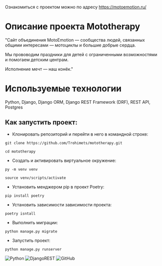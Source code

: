 Ознакомиться с проектом можно по адресу https://motoemotion.ru/


# Описание проекта Mototherapy

"Сайт объединения MotoEmotion — сообщества людей, связанных общими интересами — мотоциклы и большие добрые сердца.

Мы прововодим праздники для детей с ограниченными возможностями и помогаем детским центрам.

Исполнение мечт — наш конёк."

# Используемые технологии

Python, Django, Django ORM, Django REST Framework (DRF), REST API, Postgres

## Как запустить проект:

- Клонировать репозиторий и перейти в него в командной строке:
```
git clone https://github.com/Trohimets/mototherapy.git
```
```
cd mototherapy
```
- Cоздать и активировать виртуальное окружение:
```
py -m venv venv
```
```
source venv/scripts/activate
```
- Установить менджером pip в проект Poetry:
```
pip install poetry
```
- Установить зависимости зависимости проекта:
```
poetry isntall
```
- Выполнить миграции:
```
python manage.py migrate
```
- Запустить проект:
```
python manage.py runserver
```

![Python](https://img.shields.io/badge/python-3670A0?style=for-the-badge&logo=python&logoColor=ffdd54)
![DjangoREST](https://img.shields.io/badge/DJANGO-REST-ff1709?style=for-the-badge&logo=django&logoColor=white&color=ff1709&labelColor=gray)
![GitHub](https://img.shields.io/badge/github-%23121011.svg?style=for-the-badge&logo=github&logoColor=white)
